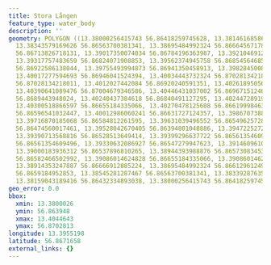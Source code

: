 ```yaml
---
title: Stora Lången
feature_type: water_body
description: ''
geometry: POLYGON ((13.38000256415743 56.86418259745628, 13.38146168586148 56.86488634953,
  13.38343579169626 56.86563700381341, 13.38695484992324 56.86664567178164, 13.38901478644618
  56.86713826718131, 13.39017350074034 56.86784196363987, 13.39210469123059 56.86849873505472,
  13.39317757483659 56.86824071908853, 13.39562374945758 56.8685456468571, 13.39583832617931
  56.86922586138044, 13.39755493994873 56.86941350458913, 13.39828450080031 56.86981224328041,
  13.40017277594693 56.86946041524394, 13.40034443732324 56.87028134218011, 13.40171772833914
  56.87028134218011, 13.4012027442084 56.86920240591351, 13.40261895056792 56.86948387054952,
  13.40390641089476 56.87004679346586, 13.40446431037002 56.86967151246304, 13.40287644263329
  56.8689443948024, 13.40240437384618 56.86840491127295, 13.40244728919071 56.86680987096879,
  13.40300518866597 56.86655184335066, 13.40270478125608 56.86619998463852, 13.40206105109266
  56.86596541032447, 13.40012986060241 56.86631727124357, 13.39867073889836 56.86570737688001,
  13.39716870185068 56.86584812261595, 13.39631039496552 56.86549625728296, 13.39605290290015
  56.86474560017461, 13.39528042670405 56.86394801048886, 13.39472252722879 56.86404184545248,
  13.39390713568816 56.86528513649414, 13.39399296637722 56.86561354609496, 13.39330632086927
  56.86561354609496, 13.39330632086927 56.86547279947623, 13.39146096106717 56.86542588381911,
  13.39000183936312 56.86537896810265, 13.38944393988876 56.86573083453913, 13.39021641608486
  56.86582466502992, 13.39086014624828 56.86655184335066, 13.39086014624828 56.86685678489027,
  13.38914353247887 56.86666912885224, 13.38695484992324 56.86612961249885, 13.38583905097272
  56.8659184952853, 13.38545281287467 56.86563700381341, 13.38339287635173 56.86481597491851,
  13.38159043189416 56.86432334893038, 13.38000256415743 56.86418259745628))
geo_error: 0.0
bbox:
  xmin: 13.3800026
  ymin: 56.863948
  xmax: 13.4044643
  ymax: 56.8702813
longitude: 13.3955198
latitude: 56.8671658
external_links: {}
---
```

